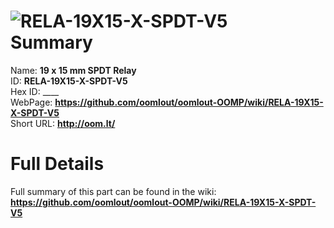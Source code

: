 
![RELA-19X15-X-SPDT-V5](https://github.com/oomlout/oomlout-OOMP/blob/master/parts/RELA-19X15-X-SPDT-V5/RELA-19X15-X-SPDT-V5_420.jpg)   
Summary
=================
  
Name: __19 x 15 mm SPDT Relay__    
ID: __RELA-19X15-X-SPDT-V5__   
Hex ID: ____   
WebPage: __https://github.com/oomlout/oomlout-OOMP/wiki/RELA-19X15-X-SPDT-V5__   
Short URL: __http://oom.lt/__   

Full Details
==========================
Full summary of this part can be found in the wiki:   
__https://github.com/oomlout/oomlout-OOMP/wiki/RELA-19X15-X-SPDT-V5__    

